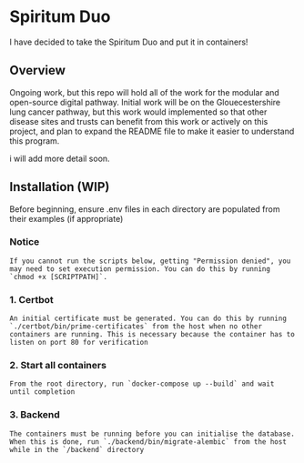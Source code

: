 # Spiritum Duo
I have decided to take the Spiritum Duo and put it in containers!

## Overview
Ongoing work, but this repo will hold all of the work for the modular and open-source digital pathway. Initial work will be on the Glouecestershire lung cancer pathway, but this work would implemented so that other disease sites and trusts can benefit from this work
or actively on this project, and plan to expand the README file to make it easier to understand this program.

i will add more detail soon.

## Installation (WIP)
Before beginning, ensure .env files in each directory are populated from their examples (if appropriate)

### Notice
    If you cannot run the scripts below, getting "Permission denied", you may need to set execution permission. You can do this by running `chmod +x [SCRIPTPATH]`.

### 1. Certbot
    An initial certificate must be generated. You can do this by running `./certbot/bin/prime-certificates` from the host when no other containers are running. This is necessary because the container has to listen on port 80 for verification

### 2. Start all containers
    From the root directory, run `docker-compose up --build` and wait until completion

### 3. Backend
    The containers must be running before you can initialise the database. When this is done, run `./backend/bin/migrate-alembic` from the host while in the `/backend` directory

